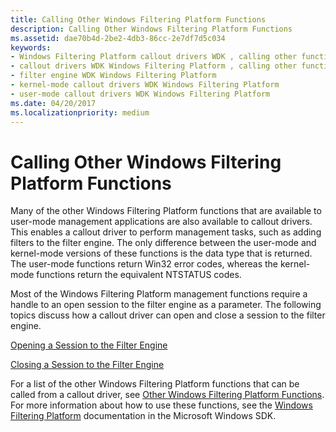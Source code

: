 ```yaml
---
title: Calling Other Windows Filtering Platform Functions
description: Calling Other Windows Filtering Platform Functions
ms.assetid: dae70b4d-2be2-4db3-86cc-2e7df7d5c034
keywords:
- Windows Filtering Platform callout drivers WDK , calling other functions
- callout drivers WDK Windows Filtering Platform , calling other functions
- filter engine WDK Windows Filtering Platform
- kernel-mode callout drivers WDK Windows Filtering Platform
- user-mode callout drivers WDK Windows Filtering Platform
ms.date: 04/20/2017
ms.localizationpriority: medium
---
```


# Calling Other Windows Filtering Platform Functions


Many of the other Windows Filtering Platform functions that are available to user-mode management applications are also available to callout drivers. This enables a callout driver to perform management tasks, such as adding filters to the filter engine. The only difference between the user-mode and kernel-mode versions of these functions is the data type that is returned. The user-mode functions return Win32 error codes, whereas the kernel-mode functions return the equivalent NTSTATUS codes.

Most of the Windows Filtering Platform management functions require a handle to an open session to the filter engine as a parameter. The following topics discuss how a callout driver can open and close a session to the filter engine.

[Opening a Session to the Filter Engine](opening-a-session-to-the-filter-engine.md)

[Closing a Session to the Filter Engine](closing-a-session-to-the-filter-engine.md)

For a list of the other Windows Filtering Platform functions that can be called from a callout driver, see [Other Windows Filtering Platform Functions](https://msdn.microsoft.com/library/windows/hardware/ff569961). For more information about how to use these functions, see the [Windows Filtering Platform](http://go.microsoft.com/fwlink/p/?linkid=90220) documentation in the Microsoft Windows SDK.

 

 





